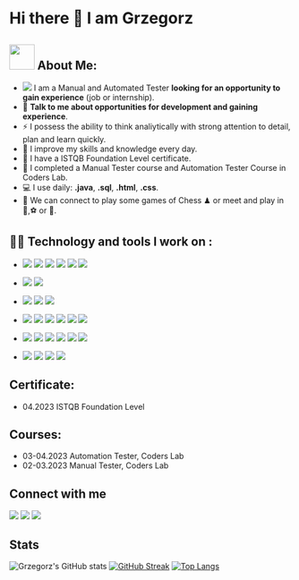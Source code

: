 # Hi there 👋 I am Grzegorz

## <img src="https://github.com/TheDudeThatCode/TheDudeThatCode/blob/master/Assets/Developer.gif" width="45" /> About Me:
- ![](https://user-images.githubusercontent.com/17746067/227568311-367d1abb-d4e8-4545-a2b6-5df510c49ad7.svg)
  I am a Manual and Automated Tester **looking for an opportunity to gain experience** (job or internship).
- 💬 **Talk to me about opportunities for development and gaining experience**.
- ⚡ I possess the ability to think analiytically with strong attention to detail, plan and learn quickly.
- 📝 I improve my skills and knowledge every day.
- 📖 I have a ISTQB Foundation Level certificate.
- 📖 I completed a Manual Tester course and Automation Tester Course in Coders Lab.
- 💻 I use daily: **.java**, **.sql**, **.html**, **.css**.
- 👯 We can connect to play some games of Chess ♟ or meet and play in 🏐,⚽ or 🏀.

## 🧑‍💻 Technology and tools I work on :

* ![](https://img.shields.io/badge/-Java-0A1A5A?style=flat&logo=java)
![](https://img.shields.io/badge/-Selenium-0A1A5A?style=flat&logo=selenium)
![](https://img.shields.io/badge/-WebDriver-0A1A5A?style=flat&logo=webdriver)
![](https://img.shields.io/badge/-JUnit-0A1A5A?style=flat&logo=junit)
![](https://img.shields.io/badge/-Cucumber-0A1A5A?style=flat&logo=cucumber)
![](https://img.shields.io/badge/-Gherkin-0A1A5A?style=flat&logo=gherkin)

* ![](https://img.shields.io/badge/-SQL-0A1A5A?style=flat&logo=sql)
![](https://img.shields.io/badge/-MySQL-0A1A5A?style=flat&logo=mysql)

* ![](https://img.shields.io/badge/-Jira-0A1A5A?style=flat&logo=jira)
![](https://img.shields.io/badge/-TestFlo-0A1A5A?style=flat&logo=testflo)
![](https://img.shields.io/badge/-TestLink-0A1A5A?style=flat&logo=testlink)

* ![](https://img.shields.io/badge/-API-0A1A5A?style=flat&logo=api)
![](https://img.shields.io/badge/-REST-0A1A5A?style=flat&logo=rest)
![](https://img.shields.io/badge/-BDD-0A1A5A?style=flat&logo=BDD)
![](https://img.shields.io/badge/-Postman-0A1A5A?style=flat&logo=postman)
![](https://img.shields.io/badge/-SoapUI-0A1A5A?style=flat&logo=soapui)
![](https://img.shields.io/badge/-DevTools-0A1A5A?style=flat&logo=devtools)

* ![](https://img.shields.io/badge/-IntelliJ%20IDEA-0A1A5A?style=flat&logo=intellij-idea)
![](https://img.shields.io/badge/-Visual%20Studio%20Code-0A1A5A?style=flat&logo=visual-studio-code)
![](https://img.shields.io/badge/-Git-0A1A5A?style=flat&logo=git)
![](https://img.shields.io/badge/-GitHub-0A1A5A?style=flat&logo=github)
![](https://img.shields.io/badge/-HTML-0A1A5A?style=flat&logo=html)
![](https://img.shields.io/badge/-CSS-0A1A5A?style=flat&logo=css)

* ![](https://img.shields.io/badge/-Agile-0A1A5A?style=flat&logo=agile)
![](https://img.shields.io/badge/-Scrum-0A1A5A?style=flat&logo=scrum)
![](https://img.shields.io/badge/-UML-0A1A5A?style=flat&logo=uml)
![](https://img.shields.io/badge/-BPMN-0A1A5A?style=flat&logo=bpmn)

## Certificate:
* 04.2023 ISTQB Foundation Level

## Courses:
* 03-04.2023 Automation Tester, Coders Lab
* 02-03.2023 Manual Tester, Coders Lab

## Connect with me

[![](https://img.shields.io/badge/-grworek@gmail.com-c14438?style=for-the-badge-square&logo=Gmail&logoColor=white&link=mailto:grworek@gmail.com@gmail.com)](mailto:grworek@gmail.com)
[![](https://img.shields.io/badge/-LinkedIn-blue?style=the-badge-square&logo=Linkedin&logoColor=white&link=https://www.linkedin.com/in/grzegorz-worek/)](https://www.linkedin.com/in/grzegorz-worek/)
[![](https://img.shields.io/badge/-GitHub-181717?style=for-the-badge-square&logo=github&logoColor=white&link=https://github.com/grzesiek-worek)](https://github.com/grzesiek-worek)



## Stats
![Grzegorz's GitHub stats](https://github-readme-stats.vercel.app/api?username=grzesiek-worek&count_private=true&show_icons=true&theme=dark)
[![GitHub Streak](https://streak-stats.demolab.com?user=grzesiek-worek&theme=dark&date_format=j%20M%5B%20Y%5D&mode=weekly&card_width=)](https://git.io/streak-stats)
[![Top Langs](https://github-readme-stats.vercel.app/api/top-langs/?username=grzesiek-worek&layout=compact)](https://github.com/grzesiek-worek/github-readme-stats)
